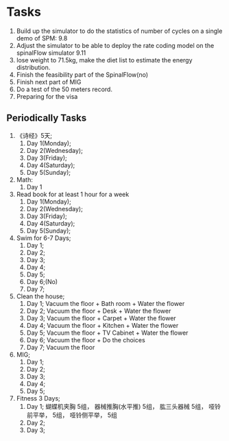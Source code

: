 # Tasks
1. Build up the simulator to do the statistics of number of cycles on a single demo of SPM: 9.8
2. Adjust the simulator to be able to deploy the rate coding model on the spinalFlow simulator 9.11
3. lose weight to 71.5kg, make the diet list to estimate the energy distribution.
4. Finish the feasibility part of the SpinalFlow(no)
5. Finish next part of MIG
6. Do a test of the 50 meters record.
7. Preparing for the visa

## Periodically Tasks

1. 《诗经》5天;
   1. Day 1(Monday);
   2. Day 2(Wednesday);
   3. Day 3(Friday);
   4. Day 4(Saturday);
   5. Day 5(Sunday);
2. Math:
   1. Day 1
3. Read book for at least 1 hour for a week
   1. Day 1(Monday);
   2. Day 2(Wednesday);
   3. Day 3(Friday);
   4. Day 4(Saturday);
   5. Day 5(Sunday);
4. Swim for 6-7 Days;
   1. Day 1;
   2. Day 2; 
   3. Day 3;
   4. Day 4;
   5. Day 5;
   6. Day 6;(No)
   7. Day 7;
5. Clean the house;
   1. Day 1; Vacuum the floor + Bath room + Water the flower
   2. Day 2; Vacuum the floor + Desk + Water the flower
   3. Day 3; Vacuum the floor + Carpet + Water the flower
   4. Day 4; Vacuum the floor + Kitchen + Water the flower
   5. Day 5; Vacuum the floor + TV Cabinet + Water the flower
   6. Day 6; Vacuum the floor + Do the choices
   7. Day 7; Vacuum the floor
6. MIG;
   1. Day 1;
   2. Day 2;
   3. Day 3;
   4. Day 4;
   5. Day 5;
7. Fitness 3 Days;
   1. Day 1; 蝴蝶机夹胸 5组， 器械推胸(水平推) 5组， 肱三头器械 5组， 哑铃前平举， 5组， 哑铃侧平举， 5组
   2. Day 2; 
   3. Day 3;